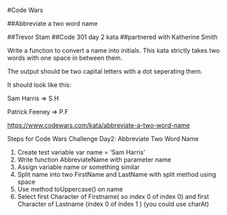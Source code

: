 #Code Wars

##Abbreviate a two word name

##Trevor Stam
##Code 301 day 2 kata
##partnered with Katherine Smith

Write a function to convert a name into initials. This kata strictly takes two words with one space in between them.

The output should be two capital letters with a dot seperating them.

It should look like this:

Sam Harris => S.H

Patrick Feeney => P.F


https://www.codewars.com/kata/abbreviate-a-two-word-name

Steps for Code Wars Challenge Day2: Abbreviate Two Word Name
1.	Create test variable var name = ‘Sam Harris’
2.	Write function AbbreviateName with parameter name
3.	Assign variable name or something similar
4.	 Split name into two FirstName and LastName with split method using space
5.	Use method toUppercase() on name
6.	Select first Character of Firstname( so index 0 of index 0) and first Character of Lastname (index 0 of index 1 ) (you could use charAt)
